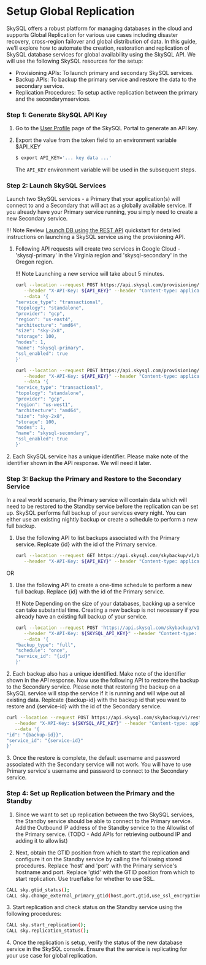 # Setup Global Replication
SkySQL offers a robust platform for managing databases in the cloud and supports Global Replication for various use cases including disaster recovery, cross-region failover and global distribution of data. In this guide, we’ll explore how to automate the creation, restoration and replication of SkySQL database services for global availability using the SkySQL API. We will use the following SkySQL resources for the setup:

- Provisioning APIs: To launch primary and secondary SkySQL services.
- Backup APIs: To backup the primary service and restore the data to the secondary service.
- Replication Procedures: To setup active replication between the primary and the secondarymservices.

### **Step 1: Generate SkySQL API Key**
1. Go to the [User Profile](https://app.skysql.com/user-profile/api-keys/) page of the SkySQL Portal to generate an API key.
2. Export the value from the token field to an environment variable $API_KEY
    
    ```bash
    $ export API_KEY='... key data ...'
    ```
    
    The `API_KEY` environment variable will be used in the subsequent steps.

### **Step 2: Launch SkySQL Services**
Launch two SkySQL services - a Primary that your application(s) will connect to and a Secondary that will act as a globally available service. If you already have your Primary service running, you simply need to create a new Secondary service. 

!!! Note
    Review [Launch DB using the REST API](./Launch%20DB%20using%20the%20REST%20API) quickstart for detailed instructions on launching a SkySQL service using the provisioning API.

1. Following API requests will create two services in Google Cloud - 'skysql-primary' in the Virginia region and 'skysql-secondary' in the Oregon region. 

   !!! Note
      Launching a new service will take about 5 minutes.

   ```bash
   curl --location --request POST https://api.skysql.com/provisioning/v1/services \
      --header "X-API-Key: ${API_KEY}" --header "Content-type: application/json" \
      --data '{
   "service_type": "transactional",
   "topology": "standalone",
   "provider": "gcp",
   "region": "us-east4",
   "architecture": "amd64",
   "size": "sky-2x8",
   "storage": 100,
   "nodes": 1,
   "name": "skysql-primary",
   "ssl_enabled": true
   }'
   ```

   ```bash
   curl --location --request POST https://api.skysql.com/provisioning/v1/services \
      --header "X-API-Key: ${API_KEY}" --header "Content-type: application/json" \
      --data '{
   "service_type": "transactional",
   "topology": "standalone",
   "provider": "gcp",
   "region": "us-west1",
   "architecture": "amd64",
   "size": "sky-2x8",
   "storage": 100,
   "nodes": 1,
   "name": "skysql-secondary",
   "ssl_enabled": true
   }'
   ```

2\. Each SkySQL service has a unique identifier. Please make note of the identifier shown in the API response. We will need it later.

### **Step 3: Backup the Primary and Restore to the Secondary Service**
In a real world scenario, the Primary service will contain data which will need to be restored to the Standby service before the replication can be set up. SkySQL performs full backup of your services every night. You can either use an existing nightly backup or create a schedule to perform a new full backup.

1. Use the following API to list backups associated with the Primary service. Replcate {id} with the id of the Primary service.

   ```bash
   curl --location --request GET https://api.skysql.com/skybackup/v1/backups?service_id={id} \
      --header "X-API-Key: ${API_KEY}" --header "Content-type: application/json"
   ```
OR

1. Use the following API to create a one-time schedule to perform a new full backup. Replace {id} with the id of the Primary service.

   !!! Note
      Depending on the size of your databases, backing up a service can take substantial time. Creating a new backup is not necessary if you already have an existing full backup of your service.

   ```bash
   curl --location --request POST 'https://api.skysql.com/skybackup/v1/backups/schedules' \
      --header "X-API-Key: ${SKYSQL_API_KEY}" --header "Content-type: application/json" \
      --data '{
   "backup_type": "full",
   "schedule": "once",
   "service_id": "{id}"
   }'
   ```

2\. Each backup also has a unique identified. Make note of the identifier shown in the API response. Now use the following API to restore the backup to the Secondary service. Please note that restoring the backup on a SkySQL service will stop the service if it is running and will wipe out all existing data. Replcate {backup-id} with the backup id that you want to restore and {service-id} with the id of the Secondary service.

   ```bash
   curl --location --request POST https://api.skysql.com/skybackup/v1/restores \
      --header "X-API-Key: ${SKYSQL_API_KEY}" --header "Content-type: application/json" \
      --data '{
   "id": "{backup-id}}",
   "service_id": "{service-id}"
   }'
   ```

3\. Once the restore is complete, the default username and password associated with the Secondary service will not work. You will have to use Primary service's username and password to connect to the Secondary service.

### **Step 4: Set up Replication between the Primary and the Standby**
1. Since we want to set up replication between the two SkySQL services, the Standby service should be able to connect to the Primary service. Add the Outbound IP address of the Standby service to the Allowlist of the Primary service. (TODO - Add APIs for retrieving outbound IP and adding it to allowlist)

2. Next, obtain the GTID position from which to start the replication and configure it on the Standby service by calling the following stored procedures. Replace 'host' and 'port' with the Primary service's hostname and port. Replace 'gtid' with the GTID position from which to start replication. Use true/false for whether to use SSL.

```bash
CALL sky.gtid_status();
CALL sky.change_external_primary_gtid(host,port,gtid,use_ssl_encryption);
```

3\. Start replication and check status on the Standby service using the following procedures:

```bash
CALL sky.start_replication();
CALL sky.replication_status();
```

4\. Once the replication is setup, verify the status of the new database service in the SkySQL console. Ensure that the service is replicating for your use case for global replication.

